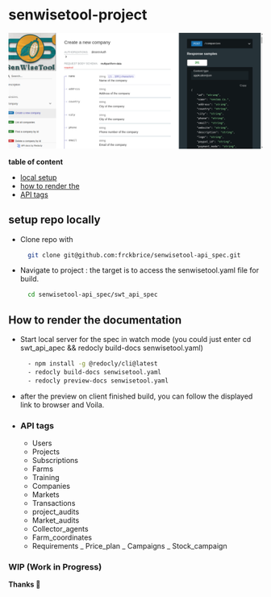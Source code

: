 # senwisetool-project

![dislay image](docs/swt-project-image.png)

__table of content__

- [local setup](#setup-repo-locally)
- [how to render the](#how-to-render-the-documentation)
- [API tags](#api-tags)

## setup repo locally

- Clone repo with
  
  ```bash
    git clone git@github.com:frckbrice/senwisetool-api_spec.git
  ```

- Navigate to project : the target is to access the senwisetool.yaml file for build.

  ```bash
    cd senwisetool-api_spec/swt_api_spec
  ```

## How to render the documentation

<!-- - Install Redoc CLI with the command `npm i redoc-cli -g` -->

- Start local server for the spec in watch mode (you could just enter cd swt_api_apec && redocly build-docs senwisetool.yaml)

    ```bash
      - npm install -g @redocly/cli@latest
      - redocly build-docs senwisetool.yaml
      - redocly preview-docs senwisetool.yaml
    ```
- after the preview on client finished build, you can follow the displayed link to browser and Voila.
- ### API tags

  - Users
  - Projects
  - Subscriptions
  - Farms
  - Training
  - Companies
  - Markets
  - Transactions
  - project_audits
  - Market_audits
  - Collector_agents
  - Farm_coordinates
  - Requirements
  _ Price_plan
  _ Campaigns
  _ Stock_campaign


### WIP (Work in Progress)
__Thanks 🚀__
